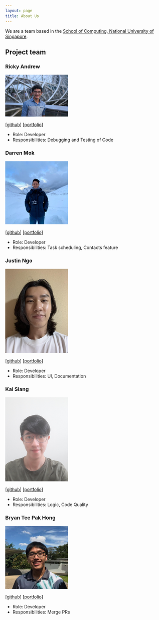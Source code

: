 ```yaml
---
layout: page
title: About Us
---
```


We are a team based in the [School of Computing, National University of Singapore](http://www.comp.nus.edu.sg).

## Project team

### Ricky Andrew

<img src="images/rickyaandrew.png" width="200px">

[[github](https://github.com/rickyaandrew)]
[[portfolio](team/rickyaandrew.md)]

* Role: Developer
* Responsibilities: Debugging and Testing of Code

### Darren Mok

<img src="images/mokdarren.png" width="200px">

[[github](https://github.com/mokdarren)]
[[portfolio](team/mokdarren.md)]

* Role: Developer
* Responsibilities: Task scheduling, Contacts feature

### Justin Ngo

<img src="images/whoisjustinngo.png" width="200px">

[[github](http://github.com/whoisjustinngo)]
[[portfolio](team/whoisjustinngo.md)]

* Role: Developer
* Responsibilities: UI, Documentation

### Kai Siang

<img src="images/kslui99.png" width="200px">

[[github](https://github.com/kslui99)]
[[portfolio](team/kslui99.md)]

* Role: Developer
* Responsibilities: Logic, Code Quality

### Bryan Tee Pak Hong

<img src="images/spdpnd98.png" width="200px">

[[github](https://github.com/SpdPnd98)]
[[portfolio](team/spdpnd98.md)]

* Role: Developer
* Responsibilities: Merge PRs

